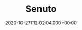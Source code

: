 ---
# GLOBAL 
layout: casestudy
page_type: casestudy
title: Senuto
published: true
links_visible: true

#SEO
seo_title:  Case Study Senuto | Aplikacja Mobilna dla Marketingu i SEO
seo_description: |-
  Projekt aplikacji mobilnej ułatwiającej pracę z marketingiem online i procesami SEO. 📈 Sprawdź, jak powstawała aplikacja mobilna. 📲
main_keywords:
  - aplikacja mobilna Senuto
  
#HREFLANGS
display_hreflangs: false
hreflangs:

#MENU 
top_line:
  menu_title: Senuto
  cta_title:

#SETTINGS
show_contact_in_footer: true

# CASESTUDY layout
cta_buttons:
  - name: 
    link: 
  - name: Wyceń podobny projekt
    link: /kontakt.html
testimonial_on_index: true
casestudy_on_index: true
cta: Case study Senuto


date: 2020-10-27T12:02:04.000+00:00 


intro: 
  title:  <strong>Aplikacja mobilna Senuto</strong> - Planowanie i monitorowanie działań SEO w telefonie
  content: |-
    Senuto jest narzędziem ułatwiającym planowanie, optymalizowanie i monitorowanie content marketingu i procesów SEO. Dzięki niemu możliwa jest analiza konkurencji w Google i dostosowanie działań pozwalających na jej wyprzedzenie poprzez zwiększenie ruchu na na konkretnych stronach.


header:
  title: <strong>Aplikacja mobilna Senuto</strong> - Planowanie i monitorowanie działań SEO w telefonie
  intro: |-
    Projekt realizowany dla Senuto zakładał stworzenie nowoczesnej aplikacji ułatwiającej pracę z szeroko pojętym marketingiem online i procesami SEO. Bardzo ważnym aspektem był dobór właściwych technologii, które gwarantują płynność i przejrzystość w trakcie obsługi. Dodatkowo koncepcja zakładała wprowadzenie takich funkcjonalności jak zaawansowane wykresy z możliwością filtrowania analizowanych danych. 
  main_photo:  /uploads/senuto-OG-image.jpg

project_type: mobile

screens:
  mobile_1:
    img: /uploads/casestudy-senuto-mobile-1.jpg
    cover: /uploads/casestudy-senuto-mobile-1-cover.jpg
    alt:
  mobile_2:
    img: /uploads/casestudy-senuto-mobile-2.jpg
    cover: /uploads/casestudy-senuto-mobile-2-cover.jpg
    alt:
  mobile_3:
    img: /uploads/casestudy-senuto-mobile-3.jpg
    cover: /uploads/casestudy-senuto-mobile-3-cover.jpg
    alt:
colors:
  main: "1B1C63"
  devices_border: "FFF"


company: Senuto
company_logo: /uploads/senuto-logo.png
watermark: 


customer_opinion:
  person: Damian Sałkowski
  position: CEO
  photo: /uploads/damian-salkowski.jpg
  quotation: |-
    Aplikacja mobilna była dla nas jednym z priorytetów na 2020 rok. Brak wewnętrznych zasobów IT spowodował, że postanowiliśmy zlecić jej stworzenie podmiotowi zewnętrznemu. Współpraca z Projets od początku układała się bardzo dobrze. Warto tu wyróżnić sprawne zarządzanie projektem, dobre zrozumienie produktu klienta i terminowość. Aplikacja działa sprawnie i notuje setki pobrań tygodniowo. Z czystym sumieniem mogę polecić firmę Projets jako rzetelnego partnera.
  quotation_small: |-
    Współpraca z Projets od początku układała się bardzo dobrze. Warto tu wyróżnić sprawne zarządzanie projektem, dobre zrozumienie produktu klienta i terminowość.
  quotation_sentence: Z czystym sumieniem mogę polecić firmę Projets jako rzetelnego partnera.


  
project_categories:
  - _services/aplikacje-internetowe.md
project_technologies:
  - _technologies/react-native.md
project_range:
  - front-end

steps:
- name: Analiza
  icon: /uploads/graphic-analysis.svg
  desc:  |-
    {:.list.list-positive}
    * Odbiór gotowego projektu graficznego oraz pełnej dokumentacji API od klienta.
    * Analiza wymagań i oczekiwań wobec przygotowywanego projektu aplikacji i jej funkcjonalności.
    * Stworzenie estymacji czasowej dotyczącej zaprogramowania aplikacji mobilnej.
- name: Front-end
  icon: /uploads/graphic-front-end.svg
  desc:  |-
    {:.list.list-positive}
    * Dopasowanie technologii spełniającej wszelkie oczekiwania wobec aplikacji - React Native.
    * Prace związane z programowaniem i dopracowywaniem aplikacji mobilnej trwające 3 miesiące.
    * Oddanie gotowej aplikacji dostosowanej pod różnych użytkowników - w wersji Android oraz iOS.
- name: Testowanie
  icon: /uploads/graphic-testing.svg
  desc:  |-
    {:.list.list-positive}
    * Testowanie działania i użyteczności aplikacji już na początkowych etapach produkcji.
    * Dodawanie kolejnych funkcjonalności i sprawdzanie ich bezpośrednio po stworzeniu.
    * Testy manualne mające na celu weryfikację założeń i wymagań stawianych przez klienta wobec realizowanego projektu.

presentation:
  -
    graphic: /uploads/casestudy-senuto-pic-1.jpg
    graphic_title:  
    graphic_full_width: true
    graphic_size: 4
    content:  |-
      ## Poznaj aplikację mobilną Senuto
      Nowoczesne aplikacje mobilne ułatwiają codzienną pracę. Jest to szczególnie ważne w przypadku procesów związanych z marketingiem internetowym. Głównym założeniem projektu było więc stworzenie narzędzia, które można wykorzystać w dowolnym miejscu i czasie - bez dostępu do komputera. Podstawą w tym przypadku było dopasowanie technologii, które przełożą się na użyteczność aplikacji i intuicyjną obsługę z wykorzystaniem wszystkich dostępnych funkcji.
    content_size: 4
  -
    graphic: /uploads/casestudy-senuto-pic-2.jpg
    graphic_title: 
    graphic_full_width: true
    graphic_size: 4
    content:  |-
      ## Zaawansowane technologie - React Native
      Główną technologią wykorzystaną w podczas tworzenia aplikacji Senuto jest React Native. Jest to platforma, której wykorzystanie umożliwia stworzenie dynamicznych i intuicyjnych aplikacji mobilnych. Jej zastosowanie podczas programowania pozwoliło uzyskać maksymalną płynność, która ma wpływ na doświadczenia użytkownika korzystającego z narzędzia.

    content_size: 4
  -
    graphic: /uploads/casestudy-senuto-pic-3.jpg
    graphic_title: 
    graphic_full_width: true
    graphic_size: 4
    content:  |-
      ## Bezpieczeństwo i ochrona użytkowników
      Umieszczenie aplikacji mobilnej w App Store i Google Play to gwarancja bezpieczeństwa i ochrony danych wszystkich użytkowników, którzy ją pobierają i pracują z jej wykorzystaniem. Każde oprogramowanie dodawane na te platformy musi spełniać określone zasady i chronić urządzenia osób, które je pobierają przed zagrożeniami i szkodliwym oprogramowaniem. 
    content_size: 4
  -
    graphic: /uploads/casestudy-senuto-pic-4.jpg
    graphic_title: 
    graphic_full_width: true
    graphic_size: 4
    content:  |-
      ## Szybkość i wydajność aplikacji
      Personalizowana aplikacja mobilna to zdecydowana przewaga nad standardowymi rozwiązaniami. Projekt przygotowany z uwzględnieniem indywidualnych wymagań klienta daje zdecydowanie większe możliwości w zakresie osiągnięcia maksymalnej użyteczności. Te aspekty dotyczą przygotowanej przez nas zespół aplikacji, która działa sprawnie i zapewnia znacznie lepsze doświadczenia użytkownikom niż strona internetowa.
    content_size: 4
  -
    graphic: /uploads/casestudy-senuto-pic-5.jpg
    graphic_title: 
    graphic_full_width: true
    graphic_size: 4
    content:  |-
      ## Wielowymiarowe i zaawansowane wykresy
      Główną funkcjonalnością aplikacji mobilnej Senuto są zaawansowane wykresy dające szerokie możliwości w zakresie filtrowania. Użytkownik może jednocześnie nałożyć na siebie kilka wyników, co daje mu zdecydowanie szerszy pogląd na kwestię optymalizacji procesów marketingowych. Jednocześnie generownie wielowymiarowych wykresów w żaden sposób nie wpływa na wydajność aplikacji.
    content_size: 4
---